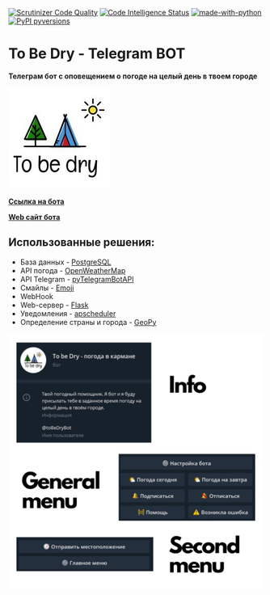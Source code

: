 [![Scrutinizer Code Quality](https://scrutinizer-ci.com/g/SerbulEvhenii/To_be_dry_bot/badges/quality-score.png?b=master)](https://scrutinizer-ci.com/g/SerbulEvhenii/To_be_dry_bot/?branch=master)
[![Code Intelligence Status](https://scrutinizer-ci.com/g/SerbulEvhenii/To_be_dry_bot/badges/code-intelligence.svg?b=master)](https://scrutinizer-ci.com/code-intelligence)
[![made-with-python](https://img.shields.io/badge/Made%20with-Python-1f425f.svg)](https://www.python.org/)
[![PyPI pyversions](https://img.shields.io/pypi/pyversions/ansicolortags.svg)](https://pypi.python.org/pypi/ansicolortags/)

# To Be Dry - Telegram BOT
**Телеграм бот с оповещением о погоде на целый день в твоем городе**

![Image Logo](https://github.com/SerbulEvhenii/To_be_dry_bot/blob/master/tobedry_logo.jpg)

**[Ссылка на бота](https://t.me/toBeDryBot?start)**

**[Web сайт бота](https://bot-to-be-dry.herokuapp.com/)**

## Использованные решения:
- База данных - [PostgreSQL](https://www.postgresql.org/)
- API погода - [OpenWeatherMap](https://openweathermap.org/api)
- API Telegram - [pyTelegramBotAPI](https://github.com/eternnoir/pyTelegramBotAPI)
- Смайлы - [Emoji](https://github.com/carpedm20/emoji/)
- WebHook
- Web-сервер - [Flask](https://flask.palletsprojects.com/en/1.1.x/) 
- Уведомления - [apscheduler](https://github.com/agronholm/apscheduler/tree/028506a816c74ee05951717c0e45d2e6ad32773e)
- Определение страны и города - [GeoPy](https://github.com/geopy/geopy/blob/5362fa1a533cb003b44d4f5c51a81f2afc467ea4/docs/index.rst)

![General](https://github.com/SerbulEvhenii/To_be_dry_bot/blob/master/Info.png)
